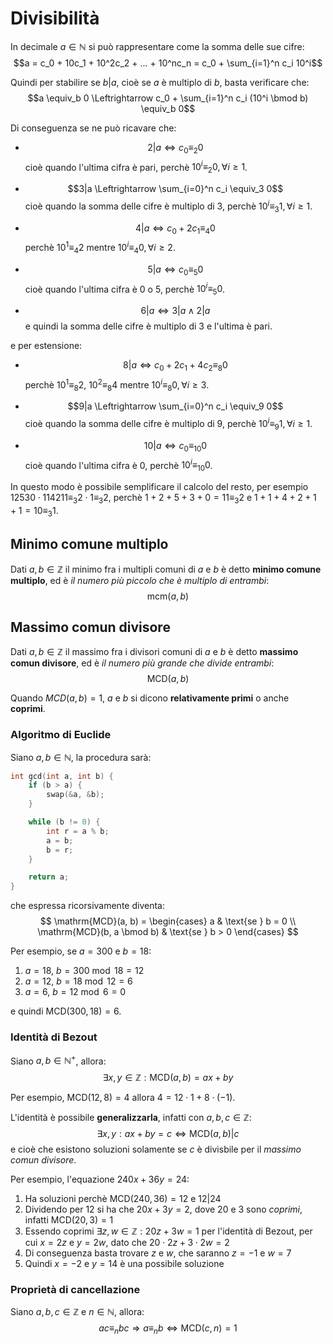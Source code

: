 # Divisibilità

In decimale $a \in \mathbb{N}$ si può rappresentare come la somma delle sue cifre:
$$a = c_0 + 10c_1 + 10^2c_2 + ... + 10^nc_n = c_0 + \sum_{i=1}^n c_i 10^i$$

Quindi per stabilire se $b|a$, cioè se $a$ è multiplo di $b$, basta verificare che:
$$a \equiv_b 0 \Leftrightarrow c_0 + \sum_{i=1}^n c_i (10^i \bmod b) \equiv_b 0$$

Di conseguenza se ne può ricavare che:
- $$2|a \Leftrightarrow c_0 \equiv_2 0$$
	cioè quando l'ultima cifra è pari, perchè $10^i \equiv_2 0, \forall i \geq 1$.

- $$3|a \Leftrightarrow \sum_{i=0}^n c_i \equiv_3 0$$
	cioè quando la somma delle cifre è multiplo di $3$, perchè $10^i \equiv_3 1, \forall i \geq 1$.

- $$4|a \Leftrightarrow c_0 + 2c_1 \equiv_4 0$$
	perchè $10^1 \equiv_4 2$ mentre $10^i \equiv_4 0, \forall i \geq 2$.

- $$5|a \Leftrightarrow c_0 \equiv_5 0$$
	cioè quando l'ultima cifra è $0$ o $5$, perchè $10^i \equiv_5 0$.

- $$6|a \Leftrightarrow 3|a \land 2|a$$
	e quindi la somma delle cifre è multiplo di $3$ e l'ultima è pari.

e per estensione:
- $$8|a \Leftrightarrow c_0 + 2c_1 + 4c_2 \equiv_8 0$$
	perchè $10^1 \equiv_8 2$, $10^2 \equiv_8 4$ mentre $10^i \equiv_8 0, \forall i \geq 3$.

- $$9|a \Leftrightarrow \sum_{i=0}^n c_i \equiv_9 0$$
	cioè quando la somma delle cifre è multiplo di $9$, perchè $10^i \equiv_9 1, \forall i \geq 1$.

- $$10|a \Leftrightarrow c_0 \equiv_{10} 0$$
	cioè quando l'ultima cifra è $0$, perchè $10^i \equiv_{10} 0$.

In questo modo è possibile semplificare il calcolo del resto, per esempio $12530 \cdot 114211 \equiv_3 2 \cdot 1 \equiv_3 2$, perchè $1 + 2 + 5 + 3 + 0 = 11 \equiv_3 2$ e $1 + 1 + 4 + 2 + 1 + 1 = 10 \equiv_3 1$.

## Minimo comune multiplo

Dati $a, b \in \mathbb{Z}$ il minimo fra i multipli comuni di $a$ e $b$ è detto **minimo comune multiplo**, ed è _il numero più piccolo che è multiplo di entrambi_:
$$\mathrm{mcm}(a, b)$$

## Massimo comun divisore

Dati $a, b \in \mathbb{Z}$ il massimo fra i divisori comuni di $a$ e $b$ è detto **massimo comun divisore**, ed è _il numero più grande che divide entrambi_:
$$\mathrm{MCD}(a, b)$$

Quando $MCD(a, b) = 1$, $a$ e $b$ si dicono **relativamente primi** o anche **coprimi**.

### Algoritmo di Euclide

Siano $a, b \in \mathbb{N}$, la procedura sarà:
```c
int gcd(int a, int b) {
	if (b > a) {
		swap(&a, &b);
	}

	while (b != 0) {
		int r = a % b;
		a = b;
		b = r;
	}

	return a;
}
```

che espressa ricorsivamente diventa:
$$
\mathrm{MCD}(a, b) =
\begin{cases}
a & \text{se } b = 0 \\
\mathrm{MCD}(b, a \bmod b) & \text{se } b > 0
\end{cases}
$$

Per esempio, se $a = 300$ e $b = 18$:
1. $a = 18$, $b = 300 \bmod 18 = 12$
2. $a = 12$, $b = 18 \bmod 12 = 6$
3. $a = 6$, $b = 12 \bmod 6 = 0$

e quindi $\mathrm{MCD}(300, 18) = 6$.

### Identità di Bezout

Siano $a, b \in \mathbb{N}^+$, allora:
$$\exists x, y \in \mathbb{Z} : \mathrm{MCD}(a, b) = ax + by$$

Per esempio, $\mathrm{MCD}(12, 8) = 4$ allora $4 = 12 \cdot 1 + 8 \cdot (-1)$.

L'identità è possibile **generalizzarla**, infatti con $a, b, c \in \mathbb{Z}$:
$$\exists x, y : ax + by = c \Leftrightarrow \mathrm{MCD}(a, b) | c$$
e cioè che esistono soluzioni solamente se $c$ è divisbile per il _massimo comun divisore_.

Per esempio, l'equazione $240x + 36y = 24$:
1. Ha soluzioni perchè $\mathrm{MCD}(240, 36) = 12$ e $12|24$
2. Dividendo per $12$ si ha che $20x + 3y = 2$, dove $20$ e $3$ sono _coprimi_, infatti $\mathrm{MCD}(20, 3) = 1$
3. Essendo coprimi $\exists z, w \in \mathbb{Z} : 20z + 3w = 1$ per l'identità di Bezout, per cui $x = 2z$ e $y = 2w$, dato che $20 \cdot 2z + 3 \cdot 2w = 2$
4. Di conseguenza basta trovare $z$ e $w$, che saranno $z = -1$ e $w = 7$
5. Quindi $x = -2$ e $y = 14$ è una possibile soluzione

### Proprietà di cancellazione

Siano $a, b, c \in \mathbb{Z}$ e $n \in \mathbb{N}$, allora:
$$ac \equiv_n bc \Rightarrow a \equiv_n b \Leftrightarrow \mathrm{MCD}(c, n) = 1$$
